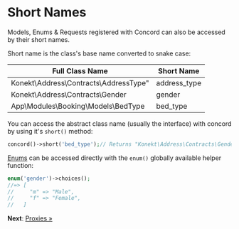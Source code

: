 # Short Names

Models, Enums & Requests registered with Concord can also be accessed by their short names.

Short name is the class's base name converted to snake case:

| Full Class Name                       | Short Name   |
|---------------------------------------|--------------|
| Konekt\Address\Contracts\AddressType" | address_type |
| Konekt\Address\Contracts\Gender       | gender       |
| App\Modules\Booking\Models\BedType    | bed_type     |

You can access the abstract class name (usually the interface) with concord by using it's `short()` method:

```php
concord()->short('bed_type');// Returns "Konekt\Address\Contracts\Gender"
```

[Enums](enums.md) can be accessed directly with the `enum()` globally available helper function:

```php
enum('gender')->choices();
//=> [
//     "m" => "Male",
//     "f" => "Female",
//   ]
```

**Next**: [Proxies &raquo;](proxies.md)